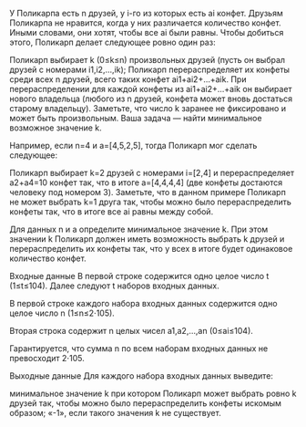 У Поликарпа есть n друзей, у i-го из которых есть ai конфет. Друзьям Поликарпа не нравится, когда у них различается количество конфет. Иными словами, они хотят, чтобы все ai были равны. Чтобы добиться этого, Поликарп делает следующее ровно один раз:

Поликарп выбирает k (0≤k≤n) произвольных друзей (пусть он выбрал друзей с номерами i1,i2,…,ik);
Поликарп перераспределяет их конфеты среди всех n друзей, всего таких конфет ai1+ai2+…+aik. При перераспределении для каждой конфеты из ai1+ai2+…+aik он выбирает нового владельца (любого из n друзей, конфета может вновь достаться старому владельцу).
Заметьте, что число k заранее не фиксировано и может быть произвольным. Ваша задача — найти минимальное возможное значение k.

Например, если n=4 и a=[4,5,2,5], тогда Поликарп мог сделать следующее:

Поликарп выбирает k=2 друзей с номерами i=[2,4] и перераспределяет a2+a4=10 конфет так, что в итоге a=[4,4,4,4] (две конфеты достаются человеку под номером 3).
Заметьте, что в данном примере Поликарп не может выбрать k=1 друга так, чтобы можно было перераспределить конфеты так, что в итоге все ai равны между собой.

Для данных n и a определите минимальное значение k. При этом значении k Поликарп должен иметь возможность выбрать k друзей и перераспределить их конфеты так, что у всех в итоге будет одинаковое количество конфет.

Входные данные
В первой строке содержится одно целое число t (1≤t≤104). Далее следуют t наборов входных данных.

В первой строке каждого набора входных данных содержится одно целое число n (1≤n≤2⋅105).

Вторая строка содержит n целых чисел a1,a2,…,an (0≤ai≤104).

Гарантируется, что сумма n по всем наборам входных данных не превосходит 2⋅105.

Выходные данные
Для каждого набора входных данных выведите:

минимальное значение k при котором Поликарп может выбрать ровно k друзей так, чтобы можно было перераспределить конфеты искомым образом;
«-1», если такого значения k не существует.